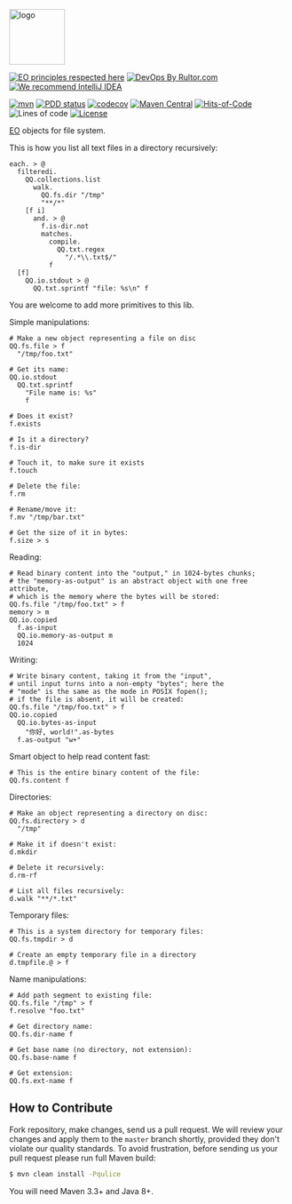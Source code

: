 <img alt="logo" src="https://www.objectionary.com/cactus.svg" height="100px" />

[![EO principles respected here](https://www.elegantobjects.org/badge.svg)](https://www.elegantobjects.org)
[![DevOps By Rultor.com](http://www.rultor.com/b/objectionary/eo-files)](http://www.rultor.com/p/objectionary/eo-files)
[![We recommend IntelliJ IDEA](https://www.elegantobjects.org/intellij-idea.svg)](https://www.jetbrains.com/idea/)

[![mvn](https://github.com/objectionary/eo-files/actions/workflows/mvn.yml/badge.svg?branch=master)](https://github.com/objectionary/eo-files/actions/workflows/mvn.yml)
[![PDD status](http://www.0pdd.com/svg?name=objectionary/eo-files)](http://www.0pdd.com/p?name=objectionary/eo-files)
[![codecov](https://codecov.io/gh/objectionary/eo-files/branch/master/graph/badge.svg)](https://codecov.io/gh/objectionary/eo-files)
[![Maven Central](https://img.shields.io/maven-central/v/org.eolang/eo-files.svg)](https://maven-badges.herokuapp.com/maven-central/org.eolang/eo-files)
[![Hits-of-Code](https://hitsofcode.com/github/objectionary/eo-files)](https://hitsofcode.com/view/github/objectionary/eo-files)
![Lines of code](https://img.shields.io/tokei/lines/github/objectionary/eo-files)
[![License](https://img.shields.io/badge/license-MIT-green.svg)](https://github.com/objectionary/eo-files/blob/master/LICENSE.txt)

[EO](https://www.eolang.org) objects for file system.

This is how you list all text files in a directory recursively:

```
each. > @
  filteredi.
    QQ.collections.list
      walk.
        QQ.fs.dir "/tmp"
        "**/*"
    [f i]
      and. > @
        f.is-dir.not
        matches.
          compile.
            QQ.txt.regex
              "/.*\\.txt$/"
          f
  [f]
    QQ.io.stdout > @
      QQ.txt.sprintf "file: %s\n" f
```

You are welcome to add more primitives to this lib.

Simple manipulations:

```
# Make a new object representing a file on disc
QQ.fs.file > f
  "/tmp/foo.txt"

# Get its name:
QQ.io.stdout
  QQ.txt.sprintf
    "File name is: %s"
    f

# Does it exist?
f.exists

# Is it a directory?
f.is-dir

# Touch it, to make sure it exists
f.touch

# Delete the file:
f.rm

# Rename/move it:
f.mv "/tmp/bar.txt"

# Get the size of it in bytes:
f.size > s
```

Reading:

```
# Read binary content into the "output," in 1024-bytes chunks;
# the "memory-as-output" is an abstract object with one free attribute,
# which is the memory where the bytes will be stored:
QQ.fs.file "/tmp/foo.txt" > f
memory > m
QQ.io.copied
  f.as-input
  QQ.io.memory-as-output m
  1024
```

Writing:

```
# Write binary content, taking it from the "input",
# until input turns into a non-empty "bytes"; here the
# "mode" is the same as the mode in POSIX fopen();
# if the file is absent, it will be created:
QQ.fs.file "/tmp/foo.txt" > f
QQ.io.copied
  QQ.io.bytes-as-input
    "你好, world!".as-bytes
  f.as-output "w+"
```

Smart object to help read content fast:

```
# This is the entire binary content of the file:
QQ.fs.content f
```

Directories:

```
# Make an object representing a directory on disc:
QQ.fs.directory > d
  "/tmp"

# Make it if doesn't exist:
d.mkdir

# Delete it recursively:
d.rm-rf

# List all files recursively:
d.walk "**/*.txt"
```

Temporary files:

```
# This is a system directory for temporary files:
QQ.fs.tmpdir > d

# Create an empty temporary file in a directory
d.tmpfile.@ > f
```

Name manipulations:

```
# Add path segment to existing file:
QQ.fs.file "/tmp" > f
f.resolve "foo.txt"

# Get directory name:
QQ.fs.dir-name f

# Get base name (no directory, not extension):
QQ.fs.base-name f

# Get extension:
QQ.fs.ext-name f
```

## How to Contribute

Fork repository, make changes, send us a pull request.
We will review your changes and apply them to the `master` branch shortly,
provided they don't violate our quality standards. To avoid frustration,
before sending us your pull request please run full Maven build:

```bash
$ mvn clean install -Pqulice
```

You will need Maven 3.3+ and Java 8+.

